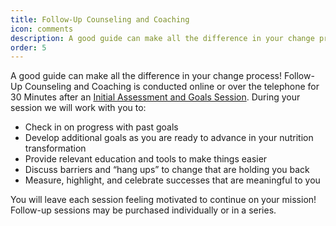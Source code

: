 ```yaml
---
title: Follow-Up Counseling and Coaching
icon: comments
description: A good guide can make all the difference in your change process. Follow-Up Counseling and Coaching is conducted online or over the telephone for 30 or 60 minutes after an Initial Assessment and Goals Session. This time is dedicated to progress check-ins, goal development, overcoming barriers and "hang ups", and measuring success that is meaningful to you.
order: 5
---
```


A good guide can make all the difference in your change process! Follow-Up Counseling and Coaching is conducted online or over the telephone for 30 Minutes after an [Initial Assessment and Goals Session](/services/followup/). During your session we will work with you to:

* Check in on progress with past goals
* Develop additional goals as you are ready to advance in your nutrition transformation
* Provide relevant education and tools to make things easier
* Discuss barriers and “hang ups” to change that are holding you back
* Measure, highlight, and celebrate successes that are meaningful to you

You will leave each session feeling motivated to continue on your mission! Follow-up sessions may be purchased individually or in a series.
